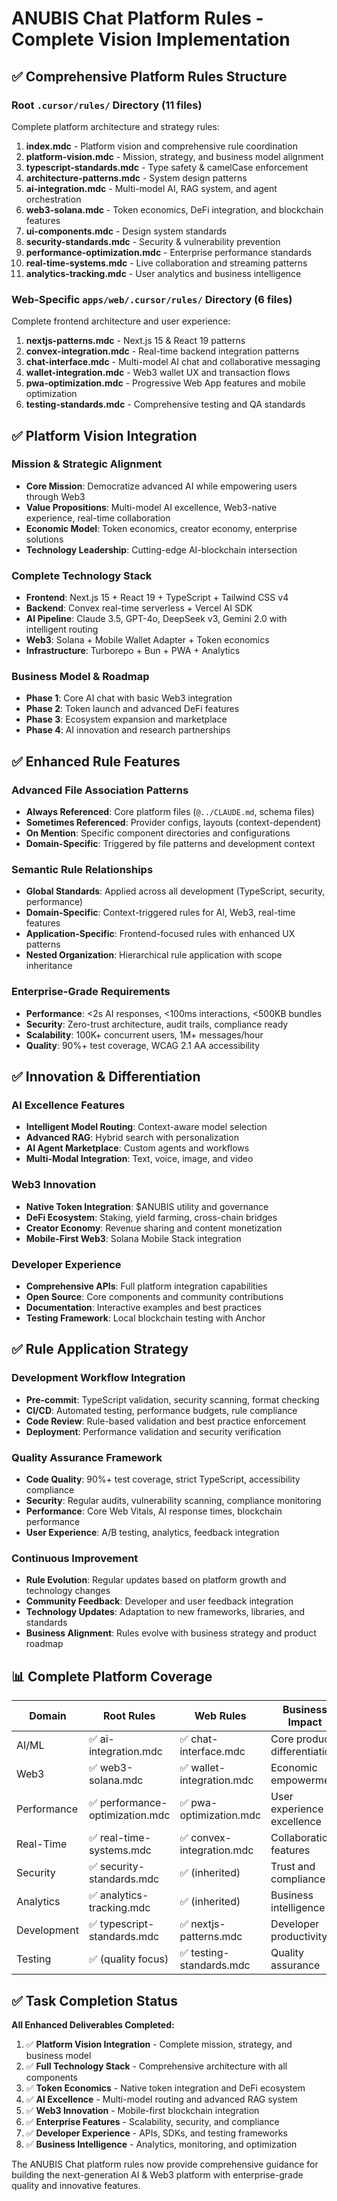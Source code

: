 # ANUBIS Chat Platform Rules - Complete Vision Implementation

## ✅ Comprehensive Platform Rules Structure

### Root `.cursor/rules/` Directory (11 files)
Complete platform architecture and strategy rules:

1. **index.mdc** - Platform vision and comprehensive rule coordination
2. **platform-vision.mdc** - Mission, strategy, and business model alignment  
3. **typescript-standards.mdc** - Type safety & camelCase enforcement
4. **architecture-patterns.mdc** - System design patterns
5. **ai-integration.mdc** - Multi-model AI, RAG system, and agent orchestration
6. **web3-solana.mdc** - Token economics, DeFi integration, and blockchain features
7. **ui-components.mdc** - Design system standards
8. **security-standards.mdc** - Security & vulnerability prevention
9. **performance-optimization.mdc** - Enterprise performance standards
10. **real-time-systems.mdc** - Live collaboration and streaming patterns
11. **analytics-tracking.mdc** - User analytics and business intelligence

### Web-Specific `apps/web/.cursor/rules/` Directory (6 files)
Complete frontend architecture and user experience:

1. **nextjs-patterns.mdc** - Next.js 15 & React 19 patterns
2. **convex-integration.mdc** - Real-time backend integration patterns
3. **chat-interface.mdc** - Multi-model AI chat and collaborative messaging
4. **wallet-integration.mdc** - Web3 wallet UX and transaction flows
5. **pwa-optimization.mdc** - Progressive Web App features and mobile optimization
6. **testing-standards.mdc** - Comprehensive testing and QA standards

## ✅ Platform Vision Integration

### Mission & Strategic Alignment
- **Core Mission**: Democratize advanced AI while empowering users through Web3
- **Value Propositions**: Multi-model AI excellence, Web3-native experience, real-time collaboration
- **Economic Model**: Token economics, creator economy, enterprise solutions
- **Technology Leadership**: Cutting-edge AI-blockchain intersection

### Complete Technology Stack
- **Frontend**: Next.js 15 + React 19 + TypeScript + Tailwind CSS v4
- **Backend**: Convex real-time serverless + Vercel AI SDK
- **AI Pipeline**: Claude 3.5, GPT-4o, DeepSeek v3, Gemini 2.0 with intelligent routing
- **Web3**: Solana + Mobile Wallet Adapter + Token economics
- **Infrastructure**: Turborepo + Bun + PWA + Analytics

### Business Model & Roadmap
- **Phase 1**: Core AI chat with basic Web3 integration
- **Phase 2**: Token launch and advanced DeFi features  
- **Phase 3**: Ecosystem expansion and marketplace
- **Phase 4**: AI innovation and research partnerships

## ✅ Enhanced Rule Features

### Advanced File Association Patterns
- **Always Referenced**: Core platform files (`@../CLAUDE.md`, schema files)
- **Sometimes Referenced**: Provider configs, layouts (context-dependent)
- **On Mention**: Specific component directories and configurations
- **Domain-Specific**: Triggered by file patterns and development context

### Semantic Rule Relationships
- **Global Standards**: Applied across all development (TypeScript, security, performance)
- **Domain-Specific**: Context-triggered rules for AI, Web3, real-time features
- **Application-Specific**: Frontend-focused rules with enhanced UX patterns
- **Nested Organization**: Hierarchical rule application with scope inheritance

### Enterprise-Grade Requirements
- **Performance**: <2s AI responses, <100ms interactions, <500KB bundles
- **Security**: Zero-trust architecture, audit trails, compliance ready
- **Scalability**: 100K+ concurrent users, 1M+ messages/hour
- **Quality**: 90%+ test coverage, WCAG 2.1 AA accessibility

## ✅ Innovation & Differentiation

### AI Excellence Features
- **Intelligent Model Routing**: Context-aware model selection
- **Advanced RAG**: Hybrid search with personalization
- **AI Agent Marketplace**: Custom agents and workflows
- **Multi-Modal Integration**: Text, voice, image, and video

### Web3 Innovation
- **Native Token Integration**: $ANUBIS utility and governance
- **DeFi Ecosystem**: Staking, yield farming, cross-chain bridges
- **Creator Economy**: Revenue sharing and content monetization
- **Mobile-First Web3**: Solana Mobile Stack integration

### Developer Experience
- **Comprehensive APIs**: Full platform integration capabilities
- **Open Source**: Core components and community contributions
- **Documentation**: Interactive examples and best practices
- **Testing Framework**: Local blockchain testing with Anchor

## ✅ Rule Application Strategy

### Development Workflow Integration
- **Pre-commit**: TypeScript validation, security scanning, format checking
- **CI/CD**: Automated testing, performance budgets, rule compliance
- **Code Review**: Rule-based validation and best practice enforcement
- **Deployment**: Performance validation and security verification

### Quality Assurance Framework
- **Code Quality**: 90%+ test coverage, strict TypeScript, accessibility compliance
- **Security**: Regular audits, vulnerability scanning, compliance monitoring
- **Performance**: Core Web Vitals, AI response times, blockchain performance
- **User Experience**: A/B testing, analytics, feedback integration

### Continuous Improvement
- **Rule Evolution**: Regular updates based on platform growth and technology changes
- **Community Feedback**: Developer and user feedback integration
- **Technology Updates**: Adaptation to new frameworks, libraries, and standards
- **Business Alignment**: Rules evolve with business strategy and product roadmap

## 📊 Complete Platform Coverage

| Domain | Root Rules | Web Rules | Business Impact |
|--------|------------|-----------|-----------------|
| AI/ML | ✅ ai-integration.mdc | ✅ chat-interface.mdc | Core product differentiation |
| Web3 | ✅ web3-solana.mdc | ✅ wallet-integration.mdc | Economic empowerment |
| Performance | ✅ performance-optimization.mdc | ✅ pwa-optimization.mdc | User experience excellence |
| Real-Time | ✅ real-time-systems.mdc | ✅ convex-integration.mdc | Collaboration features |
| Security | ✅ security-standards.mdc | ✅ (inherited) | Trust and compliance |
| Analytics | ✅ analytics-tracking.mdc | ✅ (inherited) | Business intelligence |
| Development | ✅ typescript-standards.mdc | ✅ nextjs-patterns.mdc | Developer productivity |
| Testing | ✅ (quality focus) | ✅ testing-standards.mdc | Quality assurance |

## ✅ Task Completion Status

**All Enhanced Deliverables Completed:**

1. ✅ **Platform Vision Integration** - Complete mission, strategy, and business model
2. ✅ **Full Technology Stack** - Comprehensive architecture with all components
3. ✅ **Token Economics** - Native token integration and DeFi ecosystem
4. ✅ **AI Excellence** - Multi-model routing and advanced RAG system
5. ✅ **Web3 Innovation** - Mobile-first blockchain integration
6. ✅ **Enterprise Features** - Scalability, security, and compliance
7. ✅ **Developer Experience** - APIs, SDKs, and testing frameworks
8. ✅ **Business Intelligence** - Analytics, monitoring, and optimization

The ANUBIS Chat platform rules now provide comprehensive guidance for building the next-generation AI & Web3 platform with enterprise-grade quality and innovative features.